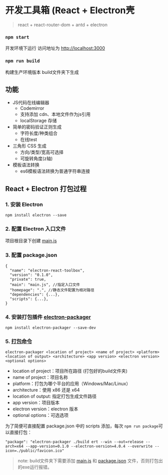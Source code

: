 # 开发工具箱 (React + Electron壳

> react + react-router-dom + antd + electron

### `npm start`

开发环境下运行 访问地址为 [http://localhost:3000](http://localhost:3000) 

### `npm run build`

构建生产环境版本 build文件夹下生成


## 功能
- JS代码在线编辑器
    - Codemirror
    - 支持添加 cdn、本地文件作为js引用
    - localStorage 存储
- 简单的密码验证正则生成
    - 字符长度/种类组合
    - 在线test
- 三角形 CSS 生成
    - 方向/类型/宽高可选择
    - 可旋转角度(z轴)
- 模板语法转换
    - es6模板语法转换为普通字符串连接

## React + Electron 打包过程

### 1. 安装 Electron
```
npm install electron --save
```
### 2. 配置 Electron 入口文件
项目根目录下创建 [main.js](https://github.com/mengQ99/electron-react-toolbox/blob/master/main.js)
### 3. 配置 package.json
```
{
  "name": "electron-react-toolbox",
  "version": "0.1.0",
  "private": true,
  "main": "main.js", //指定入口文件
  "homepage": ".", //静态文件配置为相对路径
  "dependencies": {...},
  "scripts": {...},
}
```
### 4. 安装打包插件 [electron-packager](https://github.com/electron-userland/electron-packager)
```
npm install electron-packager --save-dev
```
### 5. [打包命令](https://github.com/electron-userland/electron-packager#usage)
```
electron-packager <location of project> <name of project> <platform> <location of output> <architecture> <app version> <electron version> <optional options>
```
- location of project：项目所在路径 (打包好的build文件夹)
- name of project：项目名称
- platform：打包为哪个平台的应用（Windows/Mac/Linux） 
- architecture：使用 x86 还是 x64 
- location of output: 指定打包生成文件路径
- app version：项目版本
- electron version：electron 版本 
- optional options：可选选项


为了简便可直接配置 package.json 中的 scripts 添加，每次 `npm run package`可以直接打包：

```shell
"package": "electron-packager ./build ert --win --out=release --arch=x64 --app-version=0.1.0 --electron-version=4.0.4 --overwrite --icon=./public/favicon.ico"
```

> note: build文件夹下需要添加 [main.js](https://github.com/mengQ99/electron-react-toolbox/blob/master/main.js) 和 [package.json](https://github.com/mengQ99/electron-react-toolbox/blob/master/package.json) 文件，否则打包出的exe运行报错。